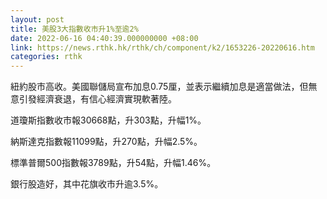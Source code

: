 ```yaml
---
layout: post
title: 美股3大指數收市升1%至逾2%
date: 2022-06-16 04:40:39.000000000 +08:00
link: https://news.rthk.hk/rthk/ch/component/k2/1653226-20220616.htm
categories: rthk
---
```


紐約股市高收。美國聯儲局宣布加息0.75厘，並表示繼續加息是適當做法，但無意引發經濟衰退，有信心經濟實現軟著陸。

道瓊斯指數收市報30668點，升303點，升幅1%。

納斯達克指數報11099點，升270點，升幅2.5%。

標準普爾500指數報3789點，升54點，升幅1.46%。

銀行股造好，其中花旗收市升逾3.5%。
